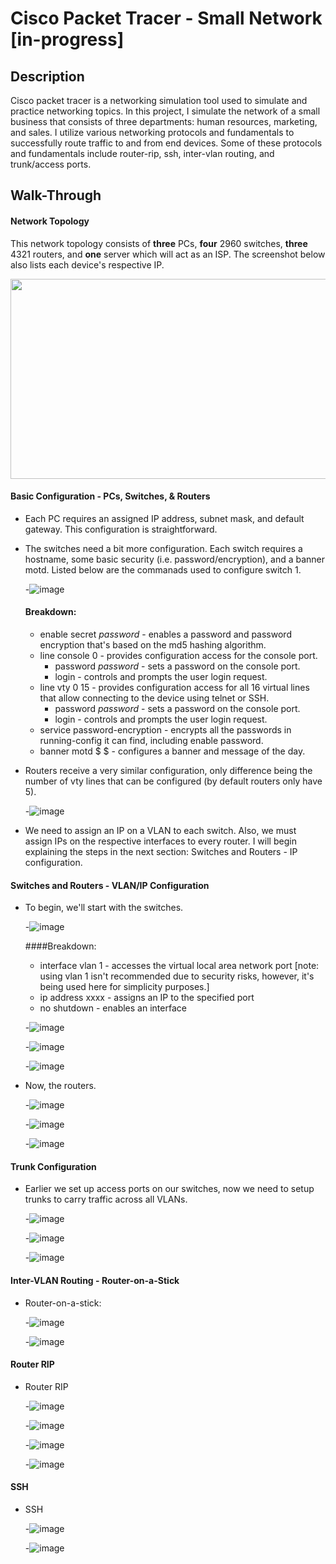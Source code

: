 # Cisco Packet Tracer - Small Network [in-progress]

## Description

Cisco packet tracer is a networking simulation tool used to simulate and practice networking topics. In this project, I simulate the network of a small business that consists of three departments: human resources, marketing, and sales. I utilize various networking protocols and fundamentals to successfully route traffic
to and from end devices. Some of these protocols and fundamentals include router-rip, ssh, inter-vlan routing, and trunk/access ports.

## Walk-Through

#### Network Topology
This network topology consists of **three** PCs, **four** 2960 switches, **three** 4321 routers, and **one** server which will act as an ISP. The screenshot below also lists each device's respective IP.

<img src="https://user-images.githubusercontent.com/118637783/203377792-12c5ea71-f9f6-4898-8a15-f0e2213584aa.png" width="620" height="320">

#### Basic Configuration - PCs, Switches, & Routers

- Each PC requires an assigned IP address, subnet mask, and default gateway. This configuration is straightforward.

- The switches need a bit more configuration. Each switch requires a hostname, some basic security (i.e. password/encryption), and a banner motd. Listed below are the commanads used to configure switch 1. 

  -![image](https://user-images.githubusercontent.com/118637783/203398716-5ed29926-16b6-44af-b16c-d3137bca3cac.png)
   #### Breakdown:
   - enable secret _password_ - enables a password and password encryption that's based on the md5 hashing algorithm.
   - line console 0 - provides configuration access for the console port.
     - password _password_ - sets a password on the console port.
     - login - controls and prompts the user login request.
   - line vty 0 15 - provides configuration access for all 16 virtual lines that allow connecting to the device using telnet or SSH.
     - password _password_ - sets a password on the console port.
     - login - controls and prompts the user login request. 
   - service password-encryption - encrypts all the passwords in running-config it can find, including enable password.
   - banner motd $ $ - configures a banner and message of the day.

- Routers receive a very similar configuration, only difference being the number of vty lines that can be configured (by default routers only have 5).
  
  -![image](https://user-images.githubusercontent.com/118637783/203839577-b89e975d-6def-4ba0-b984-9c6e956728f4.png)

- We need to assign an IP on a VLAN to each switch. Also, we must assign IPs on the respective interfaces to every router. I will begin explaining the steps in the next section: Switches and Routers - IP configuration.

#### Switches and Routers - VLAN/IP Configuration

- To begin, we'll start with the switches.

  -![image](https://user-images.githubusercontent.com/118637783/203892484-b5e2de4d-34a1-43c7-a388-a2585e14edc3.png)
  
  ####Breakdown:
     - interface vlan 1 - accesses the virtual local area network port [note: using vlan 1 isn't recommended due to security risks, however, it's being used here for simplicity purposes.]
     - ip address xxxx - assigns an IP to the specified port
     - no shutdown - enables an interface
  
  -![image](https://user-images.githubusercontent.com/118637783/204661881-a7925171-c8c9-4ccd-8a7b-ecdf3a613d9c.png)
  
  -![image](https://user-images.githubusercontent.com/118637783/204662189-c233280b-f8e7-435e-ab0f-e379153b869c.png)
  
  -![image](https://user-images.githubusercontent.com/118637783/204671079-30f57c87-55fe-4050-90a2-7dab246f0353.png)

- Now, the routers.

  -![image](https://user-images.githubusercontent.com/118637783/204663361-5b3650eb-c601-47b8-b845-dcc5877dd125.png)
  
  -![image](https://user-images.githubusercontent.com/118637783/206317414-55e9a3ff-5605-4f70-b05d-ca0e50e251d8.png)
  
  -![image](https://user-images.githubusercontent.com/118637783/206090355-ec46ddaa-d853-4823-aa1a-2453af50af86.png)
 
 
#### Trunk Configuration

- Earlier we set up access ports on our switches, now we need to setup trunks to carry traffic across all VLANs.

  -![image](https://user-images.githubusercontent.com/118637783/206080984-38843175-e05b-479d-a3c1-e73692b082c6.png)
  
  -![image](https://user-images.githubusercontent.com/118637783/206078264-ae251401-a409-468d-87f8-3e7d28f6bdf4.png)
  
  -![image](https://user-images.githubusercontent.com/118637783/206081539-07e45ebf-5a54-4d87-bc07-3dc64ede127a.png)


#### Inter-VLAN Routing - Router-on-a-Stick

- Router-on-a-stick:

  -![image](https://user-images.githubusercontent.com/118637783/204670908-3f412a99-154a-44e8-b685-a23748459516.png)
  
  -![image](https://user-images.githubusercontent.com/118637783/204671790-32bd7a9f-4ed5-4f96-bcd5-495cab41abd1.png)
  

#### Router RIP

- Router RIP

  -![image](https://user-images.githubusercontent.com/118637783/206317596-7a2dd0ff-8029-4f51-98eb-63f7c97eb909.png)
  
  -![image](https://user-images.githubusercontent.com/118637783/206318192-5a7776ad-d6e5-4711-8e15-218f85c2593d.png)

  -![image](https://user-images.githubusercontent.com/118637783/206318857-a7de209d-fcc1-4783-b444-a009423a191c.png)
  
  -![image](https://user-images.githubusercontent.com/118637783/206319554-79ae4229-4257-47c9-8470-0233720ccd89.png)
  
  
#### SSH

- SSH

  -![image](https://user-images.githubusercontent.com/118637783/206344190-500ef127-8f9a-495a-b4cd-569183362d0e.png)
  
  -![image](https://user-images.githubusercontent.com/118637783/206345984-fd28ee21-450f-4a62-af75-ddf76976401e.png)




 






